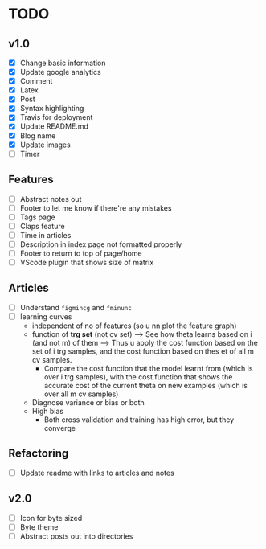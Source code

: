 # TODO

## v1.0

- [x] Change basic information
- [x] Update google analytics
- [x] Comment
- [x] Latex
- [x] Post
- [x] Syntax highlighting
- [x] Travis for deployment
- [x] Update README.md
- [x] Blog name
- [x] Update images
- [ ] Timer

## Features

- [ ] Abstract notes out
- [ ] Footer to let me know if there're any mistakes
- [ ] Tags page
- [ ] Claps feature
- [ ] Time in articles
- [ ] Description in index page not formatted properly
- [ ] Footer to return to top of page/home
- [ ] VScode plugin that shows size of matrix

## Articles
- [ ] Understand `figmincg` and `fminunc`
- [ ] learning curves
  - independent of no of features (so u nn plot the feature graph)
  - function of **trg set** (not cv set) --> See how theta learns based on i (and not m) of them --> Thus u apply the cost function based on the set of i trg samples, and the cost function based on thes et of all m cv samples.
    - Compare the cost function that the model learnt from (which is over i trg samples), with the cost function that shows the accurate cost of the current theta on new examples (which is over all m cv samples)
  - Diagnose variance or bias or both
  - High bias
    - Both cross validation and training has high error, but they converge

## Refactoring
- [ ] Update readme with links to articles and notes

## v2.0

- [ ] Icon for byte sized
- [ ] Byte theme
- [ ] Abstract posts out into directories
